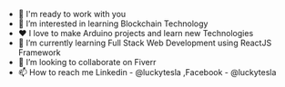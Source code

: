 - 🔭 I'm ready to work with you
- 👀 I’m interested in learning Blockchain Technology
- ❤️ I love to make Arduino projects and learn new Technologies
- 🌱 I’m currently learning Full Stack Web Development using ReactJS Framework
- 💞️ I’m looking to collaborate on Fiverr
- 📫 How to reach me  Linkedin - @luckytesla ,Facebook - @luckytesla


 
